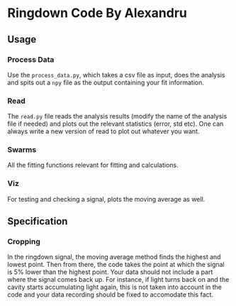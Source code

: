 # Ringdown Code By Alexandru

## Usage
### Process Data
Use the `process_data.py`, which takes a csv file as input, does the analysis and spits out a `npy` file as the output containing your fit information.
### Read
The `read.py` file reads the analysis results (modify the name of the analysis file if needed) and plots out the relevant statistics (error, std etc). One can always write a new version of read to plot out whatever you want.
### Swarms
All the fitting functions relevant for fitting and calculations.
### Viz
For testing and checking a signal, plots the moving average as well.

## Specification
### Cropping
In the ringdown signal, the moving average method finds the highest and lowest point. Then from there, the code takes the point at which the signal is 5% lower than the highest point. Your data should not include a part where the signal comes back up. For instance, if light turns back on and the cavity starts accumulating light again, this is not taken into account in the code and your data recording should be fixed to accomodate this fact.
